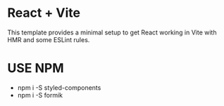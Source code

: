 # React + Vite

This template provides a minimal setup to get React working in Vite with HMR and some ESLint rules.

# USE NPM
 - npm i -S styled-components
 - npm i -S formik
